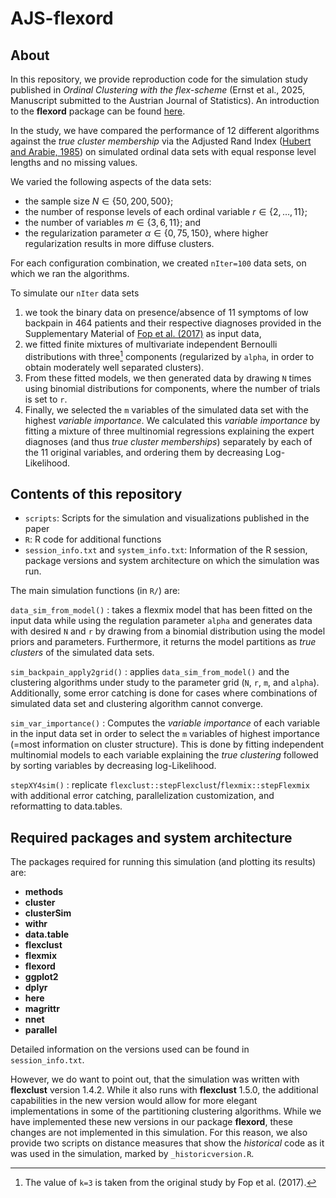 # AJS-flexord

## About 
In this repository, we provide reproduction code for the simulation study published
in *Ordinal Clustering with the flex-scheme* (Ernst et al., 2025, Manuscript submitted to the Austrian Journal of Statistics).
An introduction to the **flexord** package can be found [here](https://dernst.github.io/flexord/articles/Intro2Flexord.html).

In the study, we have compared the performance of 12 different algorithms against
the *true cluster membership* via the Adjusted Rand Index ([Hubert and Arabie, 1985](https://doi.org/10.1007/BF01908075))
on simulated ordinal data sets with equal response level lengths and no missing values.

We varied the following aspects of the data sets:

* the sample size $N \in \{50,200,500\}$;
* the number of response levels of each ordinal variable
  $r \in \{2,\ldots,11\}$;
* the number of variables $m \in \{3, 6, 11\}$; and
* the regularization parameter $\alpha \in \{0, 75, 150\}$, where
  higher regularization results in more diffuse clusters.
  
For each configuration combination, we created `nIter=100` data sets, on
which we ran the algorithms.

To simulate our `nIter` data sets

1) we took the binary data on presence/absence of 11 symptoms of low backpain in 464 patients and 
 their respective diagnoses provided in the Supplementary Material of [Fop et al. (2017)](https://doi.org/10.1214/17-aoas1061)
 as input data,
2) we fitted finite mixtures of multivariate independent Bernoulli distributions with
three[^1] components (regularized by `alpha`, in order to obtain moderately well separated clusters).
3) From these fitted models, we then generated data by drawing `N` times using binomial distributions
for components, where the number of trials is set to `r`.
4) Finally, we selected the `m` variables of the simulated data set with the highest *variable importance*.
We calculated this *variable importance* by fitting a mixture of three multinomial regressions
explaining the expert diagnoses (and thus *true cluster memberships*) separately by each of the 11
original variables, and ordering them by decreasing Log-Likelihood.

[^1]: The value of `k=3` is taken from the original study by Fop et al. (2017).

## Contents of this repository

- `scripts`: Scripts for the simulation and visualizations published in the paper
- `R`: R code for additional functions
- `session_info.txt` and `system_info.txt`: Information of the R session, package versions
    and system architecture on which the simulation was run.

The main simulation functions (in `R/`) are:

`data_sim_from_model()`
: takes a flexmix model that has been fitted on the input data while using the
regulation parameter `alpha` and generates data with desired `N` and `r`
by drawing from a binomial distribution using the model priors and parameters.
Furthermore, it returns the model partitions as *true clusters* of the simulated
data sets.

`sim_backpain_apply2grid()`
: applies `data_sim_from_model()` and the clustering algorithms under study to the
parameter grid (`N`, `r`, `m`, and `alpha`). Additionally, some error catching 
is done for cases where combinations of simulated data set and clustering algorithm 
cannot converge.

`sim_var_importance()`
: Computes the *variable importance* of each variable in the input data set in
order to select the `m` variables of highest importance (=most information on
cluster structure). This is done by fitting independent multinomial models to
each variable explaining the *true clustering* followed by sorting variables by
decreasing log-Likelihood.

`stepXY4sim()`
: replicate `flexclust::stepFlexclust`/`flexmix::stepFlexmix` with additional
error catching, parallelization customization, and reformatting to data.tables.

## Required packages and system architecture

The packages required for running this simulation (and plotting its results) are:

- **methods**
- **cluster**
- **clusterSim**
- **withr**
- **data.table**
- **flexclust**
- **flexmix**
- **flexord**
- **ggplot2**
- **dplyr**
- **here**
- **magrittr**
- **nnet**
- **parallel**

Detailed information on the versions used can be found in `session_info.txt`.

However, we do want to point out, that the simulation was written with **flexclust** version 1.4.2.
While it also runs with **flexclust** 1.5.0, the additional capabilities in the new version would allow for more elegant
implementations in some of the partitioning clustering algorithms. While we have implemented these new versions in
our package **flexord**, these changes are not implemented in this simulation. For this reason, we also provide
two scripts on distance measures that show the *historical* code as it was used in the simulation, marked
by `_historicversion.R`.
